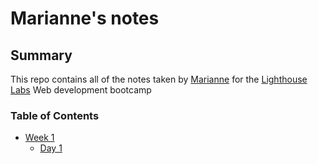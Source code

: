 # Marianne's notes

## Summary

This repo contains all of the notes taken by [Marianne](https://github.com/mclmnop/) for the [Lighthouse Labs](https://www.lighthouselabs.ca/en/web-development-bootcamp) Web development bootcamp

### Table of Contents

* [Week 1](/Week_1)
  * [Day 1](/Week_1/Day_1)
